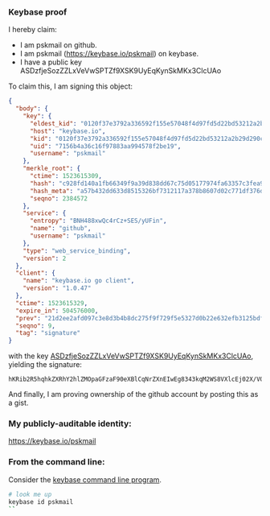 ### Keybase proof

I hereby claim:

  * I am pskmail on github.
  * I am pskmail (https://keybase.io/pskmail) on keybase.
  * I have a public key ASDzfjeSozZZLxVeVwSPTZf9XSK9UyEqKynSkMKx3ClcUAo

To claim this, I am signing this object:

```json
{
  "body": {
    "key": {
      "eldest_kid": "0120f37e3792a336592f155e57048f4d97fd5d22bd53212a2b29d290c2b1dc295c500a",
      "host": "keybase.io",
      "kid": "0120f37e3792a336592f155e57048f4d97fd5d22bd53212a2b29d290c2b1dc295c500a",
      "uid": "7156b4a36c16f97883aa994578f2be19",
      "username": "pskmail"
    },
    "merkle_root": {
      "ctime": 1523615309,
      "hash": "c928fd140a1fb66349f9a39d838dd67c75d05177974fa63357c3fea9a40ef118905893fe80648f617344c1471615c1c385565d699ecbe20302916617403545c3",
      "hash_meta": "a57b432dd633d8515326bf7312117a378b8607d02c771df376dc6fb6adb2d333",
      "seqno": 2384572
    },
    "service": {
      "entropy": "BNH488xwQc4rCz+SES/yUFin",
      "name": "github",
      "username": "pskmail"
    },
    "type": "web_service_binding",
    "version": 2
  },
  "client": {
    "name": "keybase.io go client",
    "version": "1.0.47"
  },
  "ctime": 1523615329,
  "expire_in": 504576000,
  "prev": "21d2ee2afd097c3e8d3b4b8dc275f9f729f5e5327d0b22e632efb3125bdf3520",
  "seqno": 9,
  "tag": "signature"
}
```

with the key [ASDzfjeSozZZLxVeVwSPTZf9XSK9UyEqKynSkMKx3ClcUAo](https://keybase.io/pskmail), yielding the signature:

```
hKRib2R5hqhkZXRhY2hlZMOpaGFzaF90eXBlCqNrZXnEIwEg8343kqM2WS8VXlcEj02X/V0ivVMhKisp0pDCsdwpXFAKp3BheWxvYWTESpcCCcQgIdLuKv0JfD6NO0uNwnX59yn15TJ9CyLmMu+zElvfNSDEIPSEC5kSOlmyaXCEJxnMP+G8BLrV1TxFyoDj2Wmzfgm0AgHCo3NpZ8RA45nLiOgm+lLjZNCYp7fuYIWYOq0iCBJpaj6+YFgH23pGDOsT04EWI/XDFPXupU6Vs4BvJnrkSLXVeXD54c2OBqhzaWdfdHlwZSCkaGFzaIKkdHlwZQildmFsdWXEIL8K+MXJq2fZMGHyaTREHn+t7Mm1CK1BYHxLMze5Us5ro3RhZ80CAqd2ZXJzaW9uAQ==

```

And finally, I am proving ownership of the github account by posting this as a gist.

### My publicly-auditable identity:

https://keybase.io/pskmail

### From the command line:

Consider the [keybase command line program](https://keybase.io/download).

```bash
# look me up
keybase id pskmail
``